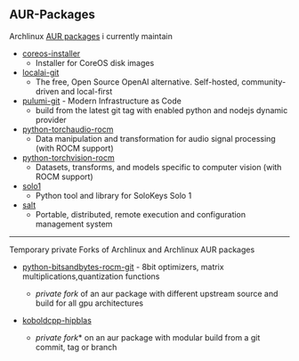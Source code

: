 ## AUR-Packages

Archlinux [AUR packages](https://aur.archlinux.org/) i currently maintain

- [coreos-installer](coreos-installer)
    - Installer for CoreOS disk images
- [localai-git](localai-git)
    - The free, Open Source OpenAI alternative. Self-hosted, community-driven and local-first
- [pulumi-git](pulumi-git) - Modern Infrastructure as Code
    - build from the latest git tag with enabled python and nodejs dynamic provider
- [python-torchaudio-rocm](python-torchaudio-rocm)
    - Data manipulation and transformation for audio signal processing (with ROCM support)
- [python-torchvision-rocm](python-torchvision-rocm)
    - Datasets, transforms, and models specific to computer vision (with ROCM support)
- [solo1](solo1)
    - Python tool and library for SoloKeys Solo 1
- [salt](salt)
    - Portable, distributed, remote execution and configuration management system

---

Temporary private Forks of Archlinux and Archlinux AUR packages

- [python-bitsandbytes-rocm-git](python-bitsandbytes-rocm-git) - 8bit optimizers, matrix multiplications,quantization functions
    - *private fork* of an aur package with different upstream source and build for all gpu architectures

- [koboldcpp-hipblas](koboldcpp-hipblas)
    - *private fork** on an aur package with modular build from a git commit, tag or branch
